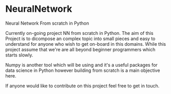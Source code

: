 # NeuralNetwork
Neural Network From scratch in Python 

Currently on-going project NN from scratch in Python. The aim of this Project is to dicompose an complex topic into small pieces and easy to understand for anyone who wish to get on-board in this domains. While this project assume that we're are all beyond beginner programmers which starts slowly.

Numpy is another tool which will be using and it's a useful packages for data science in Python however building from scratch is a main objective here. 

If anyone would like to contribute on this project feel free to get in touch. 

